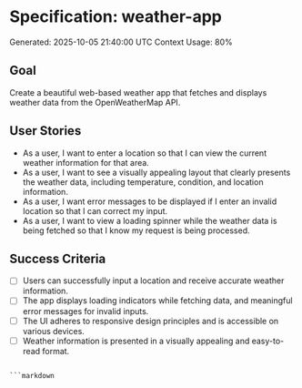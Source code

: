 # Specification: weather-app
Generated: 2025-10-05 21:40:00 UTC
Context Usage: 80%

## Goal
Create a beautiful web-based weather app that fetches and displays weather data from the OpenWeatherMap API.

## User Stories
- As a user, I want to enter a location so that I can view the current weather information for that area.
- As a user, I want to see a visually appealing layout that clearly presents the weather data, including temperature, condition, and location information.
- As a user, I want error messages to be displayed if I enter an invalid location so that I can correct my input.
- As a user, I want to view a loading spinner while the weather data is being fetched so that I know my request is being processed.

## Success Criteria
- [ ] Users can successfully input a location and receive accurate weather information.
- [ ] The app displays loading indicators while fetching data, and meaningful error messages for invalid inputs.
- [ ] The UI adheres to responsive design principles and is accessible on various devices.
- [ ] Weather information is presented in a visually appealing and easy-to-read format.
```

```markdown
